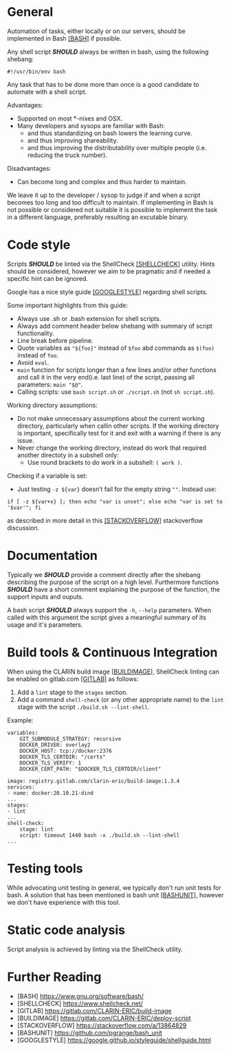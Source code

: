 # General

Automation of tasks, either locally or on our servers, should be implemented in Bash [[BASH]](#bash) if possible.

Any shell script ***SHOULD*** always be written in bash, using the following shebang:
```
#!/usr/bin/env bash
```

Any task that has to be done more than once is a good candidate to automate with a shell script.

Advantages:
* Supported on most *-nixes and OSX.
* Many developers and sysops are familiar with Bash:
  * and thus standardizing on bash lowers the learning curve.
  * and thus improving shareability.
  * and thus improving the distributability over multiple people (i.e. reducing the truck number).

Disadvantages:
* Can become long and complex and thus harder to maintain.

We leave it up to the developer / sysop to judge if and when a script becomes too long and too difficult to maintain. 
If implementing in Bash is not possible or considered not suitable
it is possible to implement the task in a different language, preferably resulting an excutable binary.

# Code style

Scripts ***SHOULD*** be linted via the ShellCheck [[SHELLCHECK]](#shellcheck) utility. Hints should be considered, 
however we aim to be pragmatic and if needed a specific hint can be ignored.

Google has a nice style guide [[GOOGLESTYLE]](#googlestyle) regarding shell scripts.

Some important highlights from this guide:
* Always use .sh or .bash extension for shell scripts.
* Always add comment header below shebang with summary of script functionality.
* Line break before pipeline.
* Quote variables as `"${foo}"` instead of `$foo` abd commands as `$(foo)` instead of `foo`.
* Avoid `eval`.
* `main` function for scripts longer than a few lines and/or other functions and call it in the very end(i.e. last line) 
of the script, passing all parameters: `main "$@"`.
* Calling scripts: use `bash script.sh` or `./script.sh` (not `sh script.sh`).

Working directory assumptions:
* Do not make unnecessary assumptions about the current working directory, particularly when callin other scripts. If 
the working directory is important, specifically test for it and exit with a warning if there is any issue.
* Never change the working directory, instead do work that required another directoty in a subshell only:
  * Use round brackets to do work in a subshell: `( work )`.

Checking if a variable is set:
* Just testing `-z ${var}` doesn’t fail for the empty string `""`. Instead use:
```
if [ -z ${var+x} ]; then echo "var is unset"; else echo "var is set to '$var'"; fi
```
as described in more detail in this [[STACKOVERFLOW]](#stackoverflow) stackoverflow discussion.

# Documentation
Typically we ***SHOULD*** provide a comment directly after the shebang describing the purpose of the script on a high level.
Furthermore functions ***SHOULD*** have a short comment explaining the purpose of the function, the support inputs and ouputs.

A bash script ***SHOULD*** always support the `-h`, `--help` parameters. When called with this argument the script gives 
a meaningful summary of its usage and it's parameters.

# Build tools & Continuous Integration

When using the CLARIN build image [[BUILDIMAGE]](#buildimage), ShellCheck linting can be enabled
on gitlab.com [[GITLAB]](#gitlab) as follows:
1. Add a `lint` stage to the `stages` section.
2. Add a command `shell-check` (or any other appropriate name) to the `lint` stage with the script `./build.sh --lint-shell`.

Example:
```
variables:
    GIT_SUBMODULE_STRATEGY: recursive
    DOCKER_DRIVER: overlay2
    DOCKER_HOST: tcp://docker:2376
    DOCKER_TLS_CERTDIR: "/certs"
    DOCKER_TLS_VERIFY: 1
    DOCKER_CERT_PATH: "$DOCKER_TLS_CERTDIR/client"

image: registry.gitlab.com/clarin-eric/build-image:1.3.4
services:
- name: docker:20.10.21-dind
...
stages:
- lint
...
shell-check:
    stage: lint
    script: timeout 1440 bash -x ./build.sh --lint-shell
...
```

# Testing tools
While advocating unit testing in general, we typically don't run unit tests for bash. A solution that has been mentioned 
is bash unit [[BASHUNIT]](#bashunit), however we don't have experience with this tool.

# Static code analysis
Script analysis is achieved by linting via the ShellCheck utility.

# Further Reading
* <a name="bash">[BASH] https://www.gnu.org/software/bash/</a>
* <a name="shellcheck">[SHELLCHECK] https://www.shellcheck.net/</a>
* <a name="gitlab">[GITLAB] https://gitlab.com/CLARIN-ERIC/build-image</a>
* <a name="buildimage">[BUILDIMAGE] https://gitlab.com/CLARIN-ERIC/deploy-script</a>
* <a name="stackoverflow">[STACKOVERFLOW] https://stackoverflow.com/a/13864829</a>
* <a name="bashunit">[BASHUNIT] https://github.com/pgrange/bash_unit</a>
* <a name="googlestyle">[GOOGLESTYLE] https://google.github.io/styleguide/shellguide.html</a>

<!--
* <a name="">[]</a>
-->